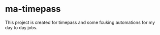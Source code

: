 # ma-timepass

This project is created for timepass and some fcuking automations for my day to day jobs.
